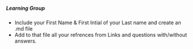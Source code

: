 ##### Learning Group
- Include your First Name & First Intial of your Last name and create an .md file
- Add to that file all your refrences from Links and questions with/without answers.
